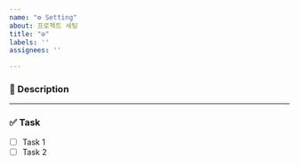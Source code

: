 ```yaml
---
name: "⚙️ Setting"
about: 프로젝트 세팅
title: "⚙️"
labels: ''
assignees: ''

---
```


### 📌 Description


---

### ✅ Task
- [ ] Task 1
- [ ] Task 2